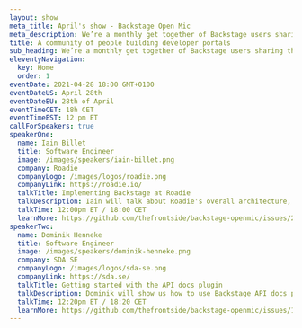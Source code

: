 ```yaml
---
layout: show
meta_title: April's show - Backstage Open Mic
meta_description: We’re a monthly get together of Backstage users sharing their experiences and helping each other.
title: A community of people building developer portals
sub_heading: We’re a monthly get together of Backstage users sharing their experiences and helping each other
eleventyNavigation:
  key: Home
  order: 1
eventDate: 2021-04-28 18:00 GMT+0100
eventDateUS: April 28th
eventDateEU: 28th of April
eventTimeCET: 18h CET
eventTimeEST: 12 pm ET
callForSpeakers: true
speakerOne:
  name: Iain Billet
  title: Software Engineer
  image: /images/speakers/iain-billet.png
  company: Roadie
  companyLogo: /images/logos/roadie.png
  companyLink: https://roadie.io/
  talkTitle: Implementing Backstage at Roadie
  talkDescription: Iain will talk about Roadie's overall architecture, how they manage changes, and how those changes make it to production. He'll cover AWS, Terraform, Flux and Helm. There's even a demo at the end!
  talkTime: 12:00pm ET / 18:00 CET 
  learnMore: https://github.com/thefrontside/backstage-openmic/issues/2
speakerTwo:
  name: Dominik Henneke 
  title: Software Engineer
  image: /images/speakers/dominik-henneke.png
  company: SDA SE
  companyLogo: /images/logos/sda-se.png
  companyLink: https://sda.se/
  talkTitle: Getting started with the API docs plugin
  talkDescription: Dominik will show us how to use Backstage API docs plugin to discover our APIs and get rendered documentation from OpenAPI, AsyncAPI, and GraphQL schemas.
  talkTime: 12:20pm ET / 18:20 CET 
  learnMore: https://github.com/thefrontside/backstage-openmic/issues/1
---
```

